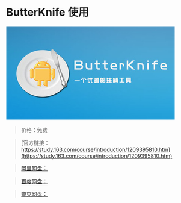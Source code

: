 # ButterKnife 使用

![img](../../../assets/study163/free/4db510e1176b40598764cd84722d5246.jpg)

> 价格：免费

> [官方链接：https://study.163.com/course/introduction/1209395810.htm](https://study.163.com/course/introduction/1209395810.htm)

> [阿里网盘：]()

> [百度网盘：]()

> [夸克网盘：]()
